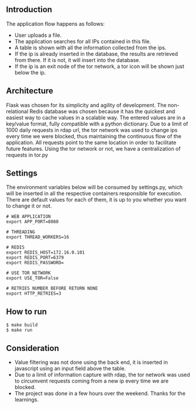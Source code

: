 ## Introduction
The application flow happens as follows:
- User uploads a file.
- The application searches for all IPs contained in this file.
- A table is shown with all the information collected from the ips.
- If the ip is already inserted in the database, the results are retrieved from there. If it is not, it will insert into the database.
- If the ip is an exit node of the tor network, a tor icon will be shown just below the ip.

## Architecture
Flask was chosen for its simplicity and agility of development.
The non-relational Redis database was chosen because it has the quickest and easiest way to cache values in a scalable way. The entered values are in a key/value format, fully compatible with a python dictionary.
Due to a limit of 1000 daily requests in rdap url, the tor network was used to change ips every time we were blocked, thus maintaining the continuous flow of the application.
All requests point to the same location in order to facilitate future features. Using the tor network or not, we have a centralization of requests in tor.py

## Settings
The environment variables below will be consumed by settings.py, which will be inserted in all the respective containers responsible for execution.
There are default values for each of them, it is up to you whether you want to change it or not.
```
# WEB APPLICATION
export APP_PORT=8080

# THREADING
export THREAD_WORKERS=16

# REDIS
export REDIS_HOST=172.16.0.101
export REDIS_PORT=6379
export REDIS_PASSWORD=

# USE TOR NETWORK
export USE_TOR=False

# RETRIES NUMBER BEFORE RETURN NONE
export HTTP_RETRIES=3
```

## How to run
```
$ make build
$ make run
```

## Consideration
- Value filtering was not done using the back end, it is inserted in javascript using an input field above the table.
- Due to a limit of information capture with rdap, the tor network was used to circumvent requests coming from a new ip every time we are blocked.
- The project was done in a few hours over the weekend. Thanks for the learnings.